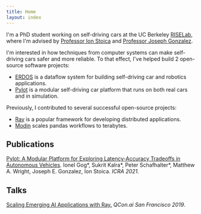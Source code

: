 ```yaml
---
title: Home
layout: index
---
```


I'm a PhD student working on self-driving cars at the UC Berkeley
[RISELab](https://rise.cs.berkeley.edu/),
where I'm advised by
[Professor Ion Stoica](https://people.eecs.berkeley.edu/~istoica/)
and
[Professor Joseph Gonzalez](https://people.eecs.berkeley.edu/~jegonzal/).

I'm interested in how techniques from computer systems can make
self-driving cars safer and more reliable.
To that effect, I've helped build 2 open-source software projects:
- [ERDOS](https://github.com/erdos-project/erdos/) is a dataflow system
for building self-driving car and robotics applications.
- [Pylot](https://github.com/erdos-project/pylot/) is a modular self-driving car
platform that runs on both real cars and in simulation.

Previously, I contributed to several successful open-source projects:
- [Ray](https://ray.io/) is a popular framework for developing distributed applications.
- [Modin](http://modin.org/) scales pandas workflows to terabytes.

## Publications

[Pylot: A Modular Platform for Exploring Latency-Accuracy Tradeoffs in Autonomous Vehicles](https://arxiv.org/abs/2104.07830).
Ionel Gog\*, Sukrit Kalra\*, Peter Schafhalter\*, Matthew A. Wright, Joseph E. Gonzalez, Ion Stoica. *ICRA 2021.*

## Talks

[Scaling Emerging AI Applications with Ray.](https://www.infoq.com/presentations/scale-ai-ray/) *QCon.ai San Francisco 2019*.

